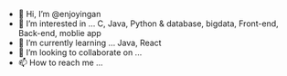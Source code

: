 - 👋 Hi, I’m @enjoyingan
- 👀 I’m interested in ... C, Java, Python & database, bigdata, Front-end, Back-end, moblie app  
- 🌱 I’m currently learning ... Java, React
- 💞️ I’m looking to collaborate on ...
- 📫 How to reach me ...

<!---
enjoyingan/enjoyingan is a ✨ special ✨ repository because its `README.md` (this file) appears on your GitHub profile.
You can click the Preview link to take a look at your changes.
--->
